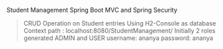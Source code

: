 Student Management Spring Boot MVC and Spring Security
> CRUD Operation on Student entries
> Using H2-Console as database
> Context path : localhost:8080/StudentManagement/
> Initially 2 roles generated ADMIN and USER
> username: ananya
> password: ananya
